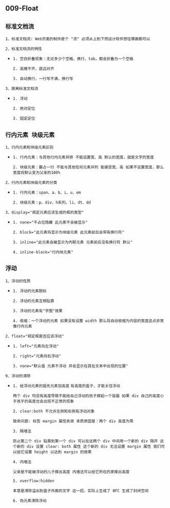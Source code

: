 ## 009-Float

`标准文档流`
--
`1、标准文档流: Web页面的制作是个 "流" 必须从上到下而设计软件想往哪画都可以`

`2、标准文档流的特性`

- `1. 空白折叠现象：无论多少个空格、换行、tab，都会折叠为一个空格`

  `2. 高矮不齐，底边对齐`

  `3. 自动换行，一行写不满，换行写`

`3、脱离标准文档流`

- `1. 浮动`

  `2. 绝对定位`

  `3. 固定定位`

`行内元素 块级元素`
--
`1、行内元素和块级元素区别`

- `1. 行内元素：与其他行内元素并排 不能设置宽、高 默认的宽度，就是文字的宽度`

  `2. 块级元素：霸占一行 不能与其他任何元素并列 能接受宽、高 如果不设置宽度，那么宽度将默认变为父亲的100%`

`2、行内元素和块级元素的分类`

- `1. 行内元素：span、a、b、i、u、em`

  `2. 块级元素：p、div、h系列、li、dt、dd`

`3、display="规定元素应该生成的框的类型"`

- `1. none="不占位隐藏 此元素不会被显示"`

  `2. block="此元素将显示为块级元素 此元素前后会带有换行符"`

  `3. inline="此元素会被显示为内联元素 元素前后没有换行符 默认"`

  `4. inline-block="行内块元素"`

`浮动`
--
`1、浮动的性质`

- `1. 浮动的元素脱标`

  `2. 浮动的元素互相贴靠`

  `3. 浮动的元素有"字围"效果`

  `4. 收缩：一个浮动的元素 如果没有设置 width 那么将自动收缩为内容的宽度这点非常像行内元素`

`2、float="规定框是否应该浮动"`

- `1. left="元素向左浮动"`

  `2. right="元素向右浮动"`

  `3. none="默认值 元素不浮动 并会显示在其在文本中出现的位置"`

`9、浮动的清除`
- `1. 给浮动元素的祖先元素加高度` `有高度的盒子，才能关住浮动`

  `两个 div 均没有高度导致不能给自己浮动的孩子撑起一个容器 如果 div 自己的高度小于孩子的高度也会出现不正常的现象`

  `2. clear:both 不允许左侧和右侧有浮动对象`

  `致命问题: 标签 margin 属性失效 本质原因是：两个 div 高度为零`

  `3. 隔墙法`

  `防止第二个 div 贴靠到第一个 div 可以在这两个 div 中间用一个新的 div 隔开 这个新的 div 设置 clear: both 属性 这个新的 div 无法设置 margin 属性 我们可以给它设置 height 以达到 margin 的效果`

  `4. 内墙法`

  `父亲是不能被浮动的儿子撑出高度 内墙法可以给它所在的家撑出高度`

  `5. overflow:hidden`

  `本意是清除溢出到盒子外面的文字 这一招，实际上生成了 BFC 生成了封闭空间`

  `6. 伪元素清除浮动`